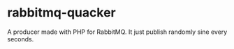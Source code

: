 # rabbitmq-quacker
A producer made with PHP for RabbitMQ. It just publish randomly sine every seconds.
